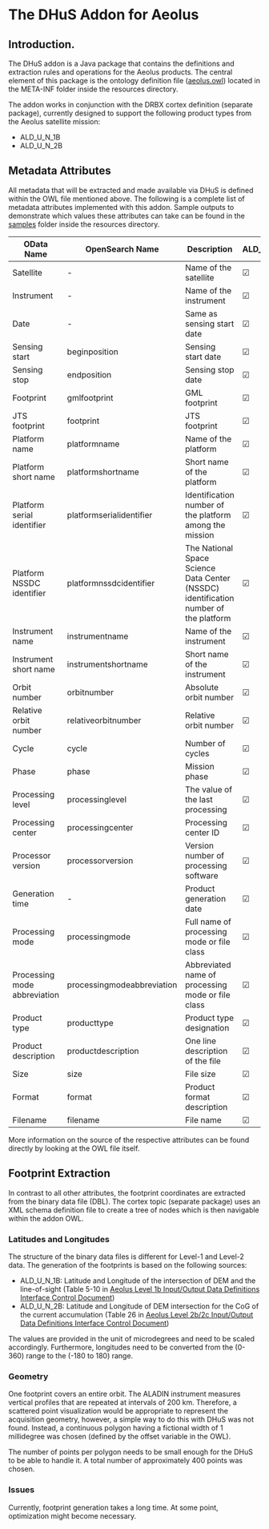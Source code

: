 # The DHuS Addon for Aeolus

## Introduction.

The DHuS addon is a Java package that contains the definitions and extraction rules and operations for the Aeolus products. The central element of this package is the ontology definition file ([aeolus.owl](src/main/resources/META-INF/aeolus.owl)) located in the META-INF folder inside the resources directory.

The addon works in conjunction with the DRBX cortex definition (separate package), currently designed to support the following product types from the Aeolus satellite mission:

- ALD\_U\_N\_1B
- ALD\_U\_N\_2B

## Metadata Attributes

All metadata that will be extracted and made available via DHuS is defined within the OWL file mentioned above. The following is a complete list of metadata attributes implemented with this addon. Sample outputs to demonstrate which values these attributes can take can be found in the [samples](src/main/resources/samples) folder inside the resources directory.

| OData Name                   | OpenSearch Name            | Description                                                                          | ALD\_U\_N\_1B | ALD\_U\_N\_2B |
|------------------------------|----------------------------|--------------------------------------------------------------------------------------|---------------|---------------|
| Satellite                    | -                          | Name of the satellite                                                                | &#9745;       | &#9745;       |
| Instrument                   | -                          | Name of the instrument                                                               | &#9745;       | &#9745;       |
| Date                         | -                          | Same as sensing start date                                                           | &#9745;       | &#9745;       |
| Sensing start                | beginposition              | Sensing start date                                                                   | &#9745;       | &#9745;       |
| Sensing stop                 | endposition                | Sensing stop date                                                                    | &#9745;       | &#9745;       |
| Footprint                    | gmlfootprint               | GML footprint                                                                        | &#9745;       | &#9745;       |
| JTS footprint                | footprint                  | JTS footprint                                                                        | &#9745;       | &#9745;       |
| Platform name                | platformname               | Name of the platform                                                                 | &#9745;       | &#9745;       |
| Platform short name          | platformshortname          | Short name of the platform                                                           | &#9745;       | &#9745;       |
| Platform serial identifier   | platformserialidentifier   | Identification number of the platform among the mission                              | &#9745;       | &#9745;       |
| Platform NSSDC identifier    | platformnssdcidentifier    | The National Space Science Data Center (NSSDC) identification number of the platform | &#9745;       | &#9745;       |
| Instrument name              | instrumentname             | Name of the instrument                                                               | &#9745;       | &#9745;       |
| Instrument short name        | instrumentshortname        | Short name of the instrument                                                         | &#9745;       | &#9745;       |
| Orbit number                 | orbitnumber                | Absolute orbit number                                                                | &#9745;       | &#9745;       |
| Relative orbit number        | relativeorbitnumber        | Relative orbit number                                                                | &#9745;       | &#9745;       |
| Cycle                        | cycle                      | Number of cycles                                                                     | &#9745;       | &#9745;       |
| Phase                        | phase                      | Mission phase                                                                        | &#9745;       | &#9745;       |
| Processing level             | processinglevel            | The value of the last processing                                                     | &#9745;       | &#9745;       |
| Processing center            | processingcenter           | Processing center ID                                                                 | &#9745;       | &#9745;       |
| Processor version            | processorversion           | Version number of processing software                                                | &#9745;       | &#9745;       |
| Generation time              | -                          | Product generation date                                                              | &#9745;       | &#9745;       |
| Processing mode              | processingmode             | Full name of processing mode or file class                                           | &#9745;       | &#9745;       |
| Processing mode abbreviation | processingmodeabbreviation | Abbreviated name of processing mode or file class                                    | &#9745;       | &#9745;       |
| Product type                 | producttype                | Product type designation                                                             | &#9745;       | &#9745;       |
| Product description          | productdescription         | One line description of the file                                                     | &#9745;       | &#9745;       |
| Size                         | size                       | File size                                                                            | &#9745;       | &#9745;       |
| Format                       | format                     | Product format description                                                           | &#9745;       | &#9745;       |
| Filename                     | filename                   | File name                                                                            | &#9745;       | &#9745;       |


More information on the source of the respective attributes can be found directly by looking at the OWL file itself.

## Footprint Extraction

In contrast to all other attributes, the footprint coordinates are extracted from the binary data file (DBL). The cortex topic (separate package) uses an XML schema definition file to create a tree of nodes which is then navigable within the addon OWL.

### Latitudes and Longitudes

The structure of the binary data files is different for Level-1 and Level-2 data. The generation of the footprints is based on the following sources:

- ALD\_U\_N\_1B: Latitude and Longitude of the intersection of DEM and the line-of-sight (Table 5-10 in [Aeolus Level 1b Input/Output Data Definitions Interface Control Document](https://earth.esa.int/pi/esa?type=file&table=aotarget&cmd=image&alias=Aeolus_L1B_Input_Output_DD_ICD))
- ALD\_U\_N\_2B: Latitude and Longitude of DEM intersection for the CoG of the current accumulation (Table 26 in [Aeolus Level 2b/2c Input/Output Data Definitions Interface Control Document](https://earth.esa.int/pi/esa?type=file&table=aotarget&cmd=image&alias=Aeolus_L2B_2C_Input_Output_DD_ICD))

The values are provided in the unit of microdegrees and need to be scaled accordingly. Furthermore, longitudes need to be converted from the (0-360) range to the (-180 to 180) range.

### Geometry

One footprint covers an entire orbit. The ALADIN instrument measures vertical profiles that are repeated at intervals of 200 km. Therefore, a scattered point visualization would be appropriate to represent the acquisition geometry, however, a simple way to do this with DHuS was not found. Instead, a continuous polygon having a fictional width of 1 millidegree was chosen (defined by the offset variable in the OWL).

The number of points per polygon needs to be small enough for the DHuS to be able to handle it. A total number of approximately 400 points was chosen.

### Issues

Currently, footprint generation takes a long time. At some point, optimization might become necessary.

